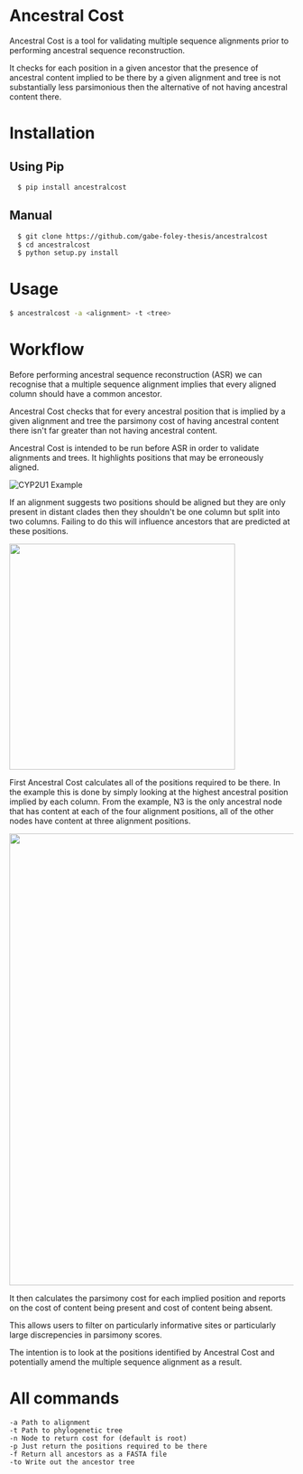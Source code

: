 # Ancestral Cost

Ancestral Cost is a tool for validating multiple sequence alignments prior to performing ancestral sequence reconstruction.

It checks for each position in a given ancestor that the presence of ancestral content implied to be there by a given alignment and tree is not substantially less parsimonious then the alternative of not having ancestral content there.

# Installation
## Using Pip
```bash
  $ pip install ancestralcost
```
## Manual
```bash
  $ git clone https://github.com/gabe-foley-thesis/ancestralcost
  $ cd ancestralcost
  $ python setup.py install
```
# Usage
```bash
$ ancestralcost -a <alignment> -t <tree>
```

# Workflow

Before performing ancestral sequence reconstruction (ASR) we can recognise that a multiple sequence alignment implies that every aligned column should have a common ancestor.

Ancestral Cost checks that for every ancestral position that is implied by a given alignment and tree the parsimony cost of having ancestral content there isn't far greater than not having ancestral content.

Ancestral Cost is intended to be run before ASR in order to validate alignments and trees. It highlights positions that may be erroneously aligned.

![CYP2U1 Example](https://raw.githubusercontent.com/gabefoley/ancestralcost/master/images/CYP2U_165_ancestralcost.png)



If an alignment suggests two positions should be aligned but they are only present in distant clades then they shouldn't be one column but split into two columns. Failing to do this will influence ancestors that are predicted at these positions.


<img src="https://raw.githubusercontent.com/gabefoley/ancestralcost/master/images/alignment_discrepency.png" width="400" class="center">


First Ancestral Cost calculates all of the positions required to be there. In the example this is done by simply looking at the highest ancestral position implied by each column. From the example, N3 is the only ancestral node that has content at each of the four alignment positions, all of the other nodes have content at three alignment positions.

<img src="https://raw.githubusercontent.com/gabefoley/ancestralcost/master/images/ancestralcost_example.png" width="800">



It then calculates the parsimony cost for each implied position and reports on the cost of content being present and cost of content being absent.

This allows users to filter on particularly informative sites or particularly large discrepencies in parsimony scores.

The intention is to look at the positions identified by Ancestral Cost and potentially amend the multiple sequence alignment as a result.



# All commands
```
-a Path to alignment
-t Path to phylogenetic tree
-n Node to return cost for (default is root)
-p Just return the positions required to be there
-f Return all ancestors as a FASTA file
-to Write out the ancestor tree

